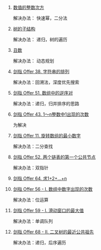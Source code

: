 1. [数值的整数次方](https://leetcode-cn.com/problems/shu-zhi-de-zheng-shu-ci-fang-lcof/solution/mian-shi-ti-16-shu-zhi-de-zheng-shu-ci-fang-kuai-s/)
    
    解决办法： 快速幂，二分法
2. [树的子结构](https://leetcode-cn.com/problems/shu-de-zi-jie-gou-lcof/)

    解决办法： 递归，树的遍历
3. [丑数](https://leetcode-cn.com/problems/chou-shu-lcof/)

    解决办法： 动态规划
4. [剑指 Offer 38. 字符串的排列](https://leetcode-cn.com/problems/zi-fu-chuan-de-pai-lie-lcof/)
    
    解决办法：回溯法，深度优先搜索
5. [剑指 Offer 51. 数组中的逆序对](https://leetcode-cn.com/problems/shu-zu-zhong-de-ni-xu-dui-lcof/)

    解决办法：递归，归并排序的思路
6. [剑指 Offer 43. 1～n整数中1出现的次数](https://leetcode-cn.com/problems/1nzheng-shu-zhong-1chu-xian-de-ci-shu-lcof/)
       
    为解决
7. [剑指 Offer 11. 旋转数组的最小数字](https://leetcode-cn.com/problems/xuan-zhuan-shu-zu-de-zui-xiao-shu-zi-lcof/)
    
    解决办法：二分查找
8. [剑指 Offer 52. 两个链表的第一个公共节点](https://leetcode-cn.com/problems/liang-ge-lian-biao-de-di-yi-ge-gong-gong-jie-dian-lcof/)

    解决办法：双指针
    
9. [剑指 Offer 64. 求1+2+…+n](https://leetcode-cn.com/problems/qiu-12n-lcof/)

10. [剑指 Offer 56 - I. 数组中数字出现的次数](https://leetcode-cn.com/problems/shu-zu-zhong-shu-zi-chu-xian-de-ci-shu-lcof/) 

    解决办法：位运算

11. [剑指 Offer 59 - I. 滑动窗口的最大值](https://leetcode-cn.com/problems/hua-dong-chuang-kou-de-zui-da-zhi-lcof/)

    解决办法：单调队列
12. [剑指 Offer 68 - II. 二叉树的最近公共祖先](https://leetcode-cn.com/problems/er-cha-shu-de-zui-jin-gong-gong-zu-xian-lcof/)

    解决办法：递归，后序遍历
    